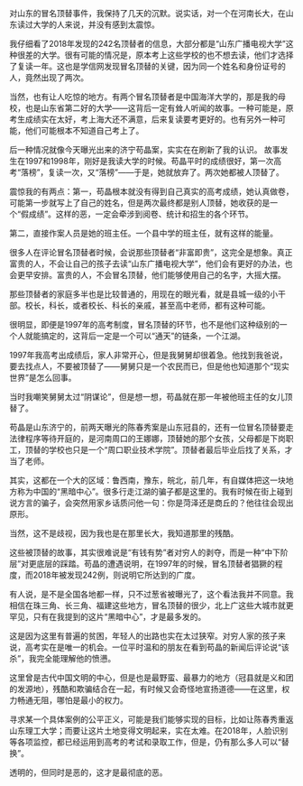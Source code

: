 对山东的冒名顶替事件，我保持了几天的沉默。说实话，对一个在河南长大，在山东读过大学的人来说，并没有感到太震惊。

我仔细看了2018年发现的242名顶替者的信息，大部分都是“山东广播电视大学”这种很差的大学。很有可能的情况是，原本考上这些学校的也不想去读，他们才选择了复读一年。这也是学信网发现冒名顶替的关键，因为同一个姓名和身份证号的人，竟然出现了两次。

当然，也有让人吃惊的地方。有两个冒名顶替者是中国海洋大学的，那是我的母校，也是山东省第二好的大学——这背后一定有耸人听闻的故事。一种可能是，原考生成绩实在太好，考上海大还不满意，后来复读要考更好的。也有另外一种可能，他们可能根本不知道自己考上了。

后一种情况就像今天曝光出来的济宁苟晶案，实实在在刷新了我的认识。 故事发生在1997和1998年，刚好是我读大学的时候。苟晶平时的成绩很好，第一次高考“落榜”，复读一次，又“落榜”——于是，她就放弃了。两次她都被人顶替了。

震惊我的有两点：第一，苟晶根本就没有得到自己真实的高考成绩，她认真做卷，可能第一步就写上了自己的姓名，但是两次最终都是别人顶替，她收获的是一个“假成绩”。这样的恶，一定会牵涉到阅卷、统计和招生的各个环节。

第二，直接作案人员是她的班主任。一个县中学的班主任，就有这样的能量。

很多人在评论冒名顶替者时候，会说那些顶替者“非富即贵”，这完全是想象。真正富贵的人，不会让自己的孩子去读“山东广播电视大学”，他们会有更好的办法，也会更早安排。富贵的人，不会冒名顶替，他们能够使用自己的名字，大摇大摆。

那些顶替者的家庭多半也是比较普通的，用现在的眼光看，就是县城一级的小干部。校长，科长，或者校长、科长的亲戚，甚至高中老师，都有这种可能。

很明显，即便是1997年的高考制度，冒名顶替的环节，也不是他们这种级别的一个人就能搞定的，这背后一定是一个可以“通天”的链条，一个江湖。

1997年我高考出成绩后，家人非常开心，但是我舅舅却很着急。他找到我爸说，要去找点人，不要被顶替了——舅舅只是一个农民而已，但是他也知道那个“现实世界”是怎么回事。

当时我嘲笑舅舅太过“阴谋论”，但是想一想，苟晶就在那一年被他班主任的女儿顶替了。

苟晶是山东济宁的，前两天曝光的陈春秀案是山东冠县的，还有一位冒名顶替要走法律程序等待开庭的，是河南周口的王娜娜，顶替她的那个女孩，父母都是下岗职工，顶替的学校也只是一个“周口职业技术学院”。顶替者最后毕业后找了关系，才当了老师。

其实，这都在一个大的区域：鲁西南，豫东，皖北，前几年，有自媒体把这一块地方称为中国的“黑暗中心”。很多行走江湖的骗子都是这里的。我有时候在街上碰到说方言的骗子，会突然用家乡话质问他一句：你是菏泽还是商丘的？他往往会现出原形。

当然，这不是歧视，因为我也是在那里长大，我知道那里的残酷。

这些被顶替的故事，其实很难说是“有钱有势”者对穷人的剥夺，而是一种“中下阶层”对更底层的踩踏。苟晶的遭遇说明，在1997年的时候，冒名顶替者猖獗的程度，而2018年被发现242例，则说明它所达到的广度。

有人说，是不是全国各地都一样，只不过葱省被曝光了，这个看法我并不同意。我相信在珠三角、长三角、福建这些地方，冒名顶替的很少，北上广这些大城市就更罕见，只有在我提到的这片“黑暗中心”，才是最多发的。

这是因为这里有普遍的贫困，年轻人的出路也实在太过狭窄。对穷人家的孩子来说，高考实在是唯一的机会。一位平时温和的朋友在看到苟晶的新闻后评论说“该杀”，我完全能理解他的愤懑。

这里曾是古代中国文明的中心，但是也是最野蛮、最暴力的地方（冠县就是义和团的发源地），残酷和欺骗结合在一起，有时候又会奇怪地宣扬道德——在这里，权力畅通无阻，哪怕是最小的权力。

寻求某一个具体案例的公平正义，可能是我们能够实现的目标，比如让陈春秀重返山东理工大学；而要让这片土地变得文明起来，实在太难。在2018年，人脸识别等各项监控，都已经运用到高考的考试和录取工作，但是，仍有那么多人可以“替换”。

透明的，但同时是恶的，这才是最彻底的恶。


